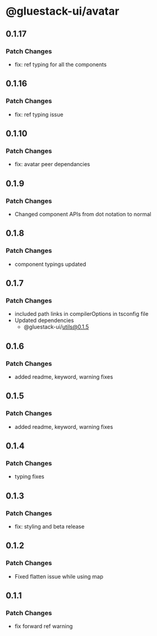 # @gluestack-ui/avatar

## 0.1.17

### Patch Changes

- fix: ref typing for all the components

## 0.1.16

### Patch Changes

- fix: ref typing issue

## 0.1.10

### Patch Changes

- fix: avatar peer dependancies

## 0.1.9

### Patch Changes

- Changed component APIs from dot notation to normal

## 0.1.8

### Patch Changes

- component typings updated

## 0.1.7

### Patch Changes

- included path links in compilerOptions in tsconfig file
- Updated dependencies
  - @gluestack-ui/utils@0.1.5

## 0.1.6

### Patch Changes

- added readme, keyword, warning fixes

## 0.1.5

### Patch Changes

- added readme, keyword, warning fixes

## 0.1.4

### Patch Changes

- typing fixes

## 0.1.3

### Patch Changes

- fix: styling and beta release

## 0.1.2

### Patch Changes

- Fixed flatten issue while using map

## 0.1.1

### Patch Changes

- fix forward ref warning

